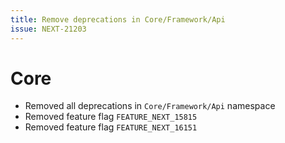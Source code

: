 ```yaml
---
title: Remove deprecations in Core/Framework/Api
issue: NEXT-21203
---
```

# Core
* Removed all deprecations in `Core/Framework/Api` namespace
* Removed feature flag `FEATURE_NEXT_15815`
* Removed feature flag `FEATURE_NEXT_16151`

